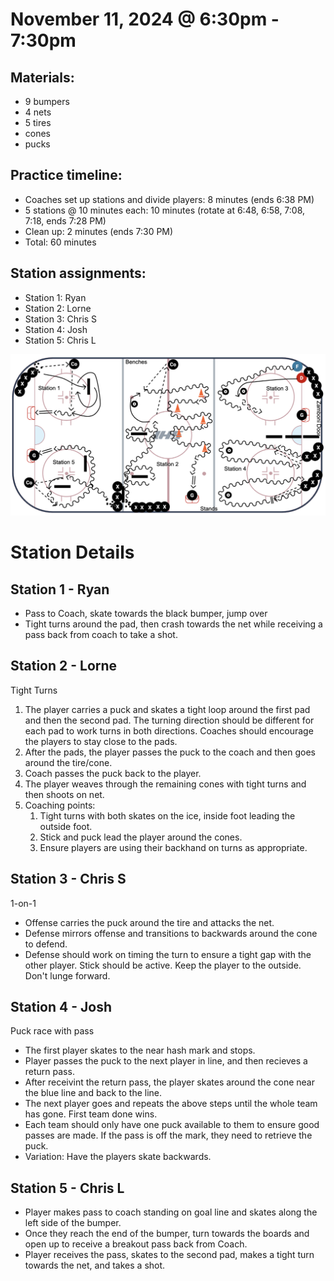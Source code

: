
# November 11, 2024 @ 6:30pm - 7:30pm

## Materials:
- 9 bumpers
- 4 nets
- 5 tires
- cones
- pucks

## Practice timeline:
- Coaches set up stations and divide players: 8 minutes (ends 6:38 PM)
- 5 stations @ 10 minutes each: 10 minutes (rotate at 6:48, 6:58, 7:08, 7:18, ends 7:28 PM)
- Clean up: 2 minutes (ends 7:30 PM)
- Total: 60 minutes

## Station assignments:
- Station 1: Ryan
- Station 2: Lorne
- Station 3: Chris S
- Station 4: Josh
- Station 5: Chris L
  
<img src="https://github.com/salter14/hockey/blob/main/drill_diagrams/Practice_layout_20241111_v2.png" alt="alt" width="800px">

# Station Details

## Station 1 - Ryan
- Pass to Coach, skate towards the black bumper, jump over
- Tight turns around the pad, then crash towards the net while receiving a pass back from coach to take a shot.

## Station 2 - Lorne
Tight Turns
1. The player carries a puck and skates a tight loop around the first pad and then the second pad. The turning direction should be different for each pad to work turns in both directions. Coaches should encourage the players to stay close to the pads.
1. After the pads, the player passes the puck to the coach and then goes around the tire/cone.
1. Coach passes the puck back to the player.
1. The player weaves through the remaining cones with tight turns and then shoots on net.
1. Coaching points:
   1. Tight turns with both skates on the ice, inside foot leading the outside foot.
   2. Stick and puck lead the player around the cones.
   3. Ensure players are using their backhand on turns as appropriate.

## Station 3 - Chris S
1-on-1
- Offense carries the puck around the tire and attacks the net.
- Defense mirrors offense and transitions to backwards around the cone to defend.
- Defense should work on timing the turn to ensure a tight gap with the other player. Stick should be active. Keep the player to the outside. Don't lunge forward.


## Station 4 - Josh
Puck race with pass
- The first player skates to the near hash mark and stops.
- Player passes the puck to the next player in line, and then recieves a return pass.
- After receivint the return pass, the player skates around the cone near the blue line and back to the line.
- The next player goes and repeats the above steps until the whole team has gone. First team done wins.
- Each team should only have one puck available to them to ensure good passes are made. If the pass is off the mark, they need to retrieve the puck.
- Variation: Have the players skate backwards. 

## Station 5 - Chris L
- Player makes pass to coach standing on goal line and skates along the left side of the bumper.
- Once they reach the end of the bumper, turn towards the boards and open up to receive a breakout pass back from Coach.
- Player receives the pass, skates to the second pad, makes a tight turn towards the net, and takes a shot.
